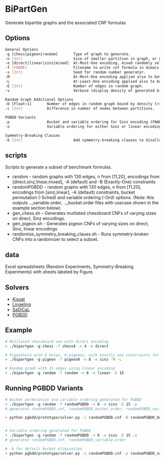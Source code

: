 # BiPartGen
Generate bipartite graphs and the associated CNF formulas

## Options
```bash
General Options
-g [chess|pigeon|random]       Type of graph to generate.
-n [Int]                       Size of smaller partition in graph, or nxn board for chess.
-e [direct|linear|sinz|mixed]  At-Most-One encoding, mixed randomly selects encoding for each node.
-f [FNAME]                     Filename to write cnf formula in dimacs format.
-s [Int]                       Seed for random number generator.
-M                             At-Most-One encoding applied also to both partitions.
-L                             At-Least-One encoding applied also to both partitions.
-E [Int]                       Number of edges in random graph.
-v                             Verbose (display density of generated bipartite graph).

Random Graph Additional Options
-D [Float<1]       Number of edges in random graph bound by density (#edges/#possible edges).
-c [Int]           Difference in number of nodes between partitions.

PGBDD Variants
-p                 Bucket and variable ordering for Sinz encoding (FNAME_bucket.order, FNAME_variable.order).
-o                 Variable ordering for either Sinz or linear encoding (FNAME_variable.order).

Symmetry-Breaking Clauses
-b [Int]                       Add symmetry-breaking clauses to disallow perfect matchings of up to this size.

```

## scripts
Scripts to generate a subset of benchmark formulas.
* random - random graphs with 130 edges, n from [11,20], encodings from [direct,sinz,linear,mixed], -A (default) and -B (Exactly-One) constraints
* randomPGBDD - random graphs with 130 edges, n from [11,20], encodings from [sinz,linear], -A (default) constraints, bucket permutation (-Sched) and variable ordering (-Ord) options. (Note: this outputs ..\_variable.order, ..\_bucket.order files with usecase shown in the example section below)
* gen\_chess.sh - Generates mutilated chessboard CNFs of varying sizes on direct, Sinz encodings.
* gen\_pigeon.sh - Generates pigeon CNFs of varying sizes on direct, Sinz, linear encodings
* randomize\_symmetry\_breaking\_claues.sh - Runs symmetry-broken CNFs into a randomizer to select a subset.

## data 
Excel spreadsheets (Random Experiments, Symmetry-Breaking Experiments) with sheets labeled by Figure.

## Solvers
* [Kissat](https://github.com/arminbiere/kissat)
* [Lingeling](https://github.com/arminbiere/lingeling)
* [SaDiCaL](http://fmv.jku.at/sadical)
* [PGBDD](https://github.com/rebryant/pgbdd)

## Example
```bash
# Mutilated chessboard nxn with direct encoding
> ./bipartgen -g chess -f chess4 -n 4 -e direct

# Pigeonhole with 8 holes, 9 pigeons, with exactly one constraints for each node using sinz
> ./bipartgen -g pigeon -f pigeon8 -n 8 -e sinz -M -L

# Random graph with 15 edges using linear encoding
> ./bipartgen -g random -f random -n 6 -e linear -E 15

```
## Running PGBDD Variants
```bash
# Bucket permutation and variable ordering generated for PGBDD
> ./bipartgen -g random -f randomPGBDD -n 6 -e sinz -E 15 -p
# generates randomPGBDD.cnf, randomPGBDD_bucket.order, randomPGBDD_variable.order

> python pgbdd/prototype/solver.py -i randomPGBDD.cnf -B randomPGBDD_bucket.order -p randomPGBDD_variable.order


# Variable ordering generated for PGBDD
> ./bipartgen -g random -f randomPGBDD -n 6 -e sinz -E 15 -o
# generates randomPGBDD.cnf, randomPGBDD_variable.order

# -b for default bucket elimination 
> python pgbdd/prototype/solver.py -i randomPGBDD.cnf -p randomPGBDD_variable.order -b
```
